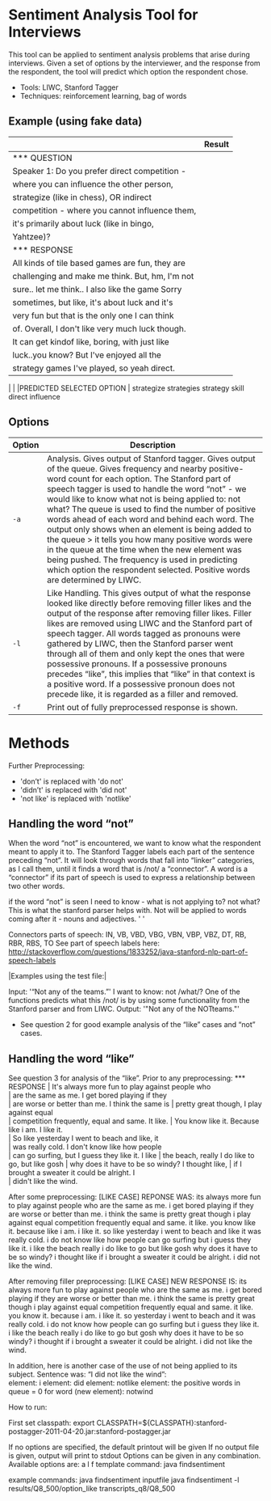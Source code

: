 Sentiment Analysis Tool for Interviews
======================================

This tool can be applied to sentiment analysis problems that arise during interviews.
Given a set of options by the interviewer, and the response from the respondent, the tool 
will predict which option the respondent chose. 

* Tools: LIWC, Stanford Tagger 
* Techniques: reinforcement learning, bag of words

Example (using fake data)
-------------------------
|    | Result
|-------------|--------
|*** QUESTION |
|                          Speaker 1: Do you prefer direct competition -     
|                          where you can influence the other person,        
|                          strategize (like in chess), OR indirect          
|                          competition - where you cannot influence them,   
|                          it's primarily about luck (like in bingo,        
|                          Yahtzee)?                                        
|*** RESPONSE |
|                          All kinds of tile based games are fun, they are  
|                          challenging and make me think. But, hm, I'm not  
|                          sure.. let me think.. I also like the game Sorry 
|                          sometimes, but like, it's about luck and it's    
|                          very fun but that is the only one I can think    
|                          of. Overall, I don't like very much luck though. 
|                          It can get kindof like, boring, with just like   
|                          luck..you know? But I've enjoyed all the         
|                          strategy games I've played, so yeah direct.      
|
|
|PREDICTED SELECTED OPTION | strategize strategies strategy skill direct influence 

Options
-------

|Option | Description
|------|----------
| `-a` | Analysis. Gives output of Stanford tagger. Gives output of the queue. Gives frequency and nearby positive-word count for each option. The Stanford part of speech tagger is used to handle the word “not” - we would like to know what not is being applied to: not what? The queue is used to find the number of positive words ahead of each word and behind each word. The output only shows when an element is being added to the queue > it tells you how many positive words were in the queue at the time when the new element was being pushed. The frequency is used in predicting which option the respondent selected. Positive words are determined by LIWC. 
| `-l` | Like Handling. This gives output of what the response looked like directly before removing filler likes and the output of the response after removing filler likes. Filler likes are removed using LIWC and the Stanford part of speech tagger. All words tagged as pronouns were gathered by LIWC, then the Stanford parser went through all of them and only kept the ones that were possessive pronouns. If a possessive pronouns precedes “like”, this implies that “like” in that context is a positive word. If a possessive pronoun does not precede like, it is regarded as a filler and removed. 
| `-f` | Print out of fully preprocessed response is shown.

Methods
=======

Further Preprocessing: 
* 'don’t' is replaced with 'do not'
* 'didn’t' is replaced with 'did not'
* 'not like' is replaced with 'notlike'

Handling the word “not”
-----------------------
When the word “not” is encountered, we want to know what the respondent meant to apply it to. The Stanford Tagger labels each part of the sentence preceding “not”. It will look through words that fall into “linker” categories, as I call them, until it finds a word that is /not/ a “connector”. A word is a “connector” if its part of speech is used to express a relationship between two other words. 

if the word “not” is seen I need to know - what is not applying to? not what? This is what the stanford parser helps with. 
Not will be applied to words coming after it - nouns and adjectives. 
'<not> <connectors> <adjective or noun>'

Connectors parts of speech: IN, VB, VBD, VBG, VBN, VBP, VBZ, DT, RB, RBR, RBS, TO
See part of speech labels here: http://stackoverflow.com/questions/1833252/java-stanford-nlp-part-of-speech-labels

|Examples using the test file:|

Input: '“Not any of the teams.”'
I want to know: not /what/? One of the functions predicts what this /not/ is by using some functionality
from the Stanford parser and from LIWC.
Output: '"Not any of the NOTteams."'

* See question 2 for good example analysis of the “like” cases and “not” cases.


Handling the word “like”
------------------------

See question 3 for analysis of the “like”. 
Prior to any preprocessing:
*** RESPONSE 
                         | It's always more fun to play against people who  
                         | are the same as me. I get bored playing if they  
                         | are worse or better than me. I think the same is 
                         | pretty great though, I play against equal        
                         | competition frequently, equal and same. It like. 
                         | You know like it. Because like i am. I like it.  
                         | So like yesterday I went to beach and like, it   
                         | was really cold. I don't know like how people    
                         | can go surfing, but I guess they like it. I like 
                         | the beach, really I do like to go, but like gosh 
                         | why does it have to be so windy? I thought like, 
                         | if I brought a sweater it could be alright. I    
                         | didn't like the wind. 

After some preprocessing:
[LIKE CASE] REPONSE WAS:  its always more fun to play against people who are the same as me. i get bored playing if they are worse or better than me. i think the same is pretty great though i play against equal competition frequently equal and same. it like. you know like it. because like i am. i like it. so like yesterday i went to beach and like it was really cold. i do not know like how people can go surfing but i guess they like it. i like the beach really i do like to go but like gosh why does it have to be so windy? i thought like if i brought a sweater it could be alright. i did not like the wind. 

After removing filler preprocessing:
[LIKE CASE] NEW RESPONSE IS:  its always more fun to play against people who are the same as me. i get bored playing if they are worse or better than me. i think the same is pretty great though i play against equal competition frequently equal and same. it like. you know it. because i am. i like it. so yesterday i went to beach and it was really cold. i do not know how people can go surfing but i guess they like it. i like the beach really i do like to go but gosh why does it have to be so windy? i thought if i brought a sweater it could be alright. i did not like the wind.

In addition, here is another case of the use of not being applied to its subject. Sentence was: “I did not like the wind”:  
element: i
element: did
element: notlike
element: the
positive words in queue = 0
for word (new element): notwind


How to run:

First set classpath:
export CLASSPATH=${CLASSPATH}:stanford-postagger-2011-04-20.jar:stanford-postagger.jar

If no options are specified, the default printout will be given
If no output file is given, output will print to stdout
Options can be given in any combination.
Available options are: a l f 
template command: 
java findsentiment <optional options here> <optional output file here> <inputfile here>

example commands:
java findsentiment inputfile
java findsentiment -l results/Q8_500/option_like transcripts_q8/Q8_500


